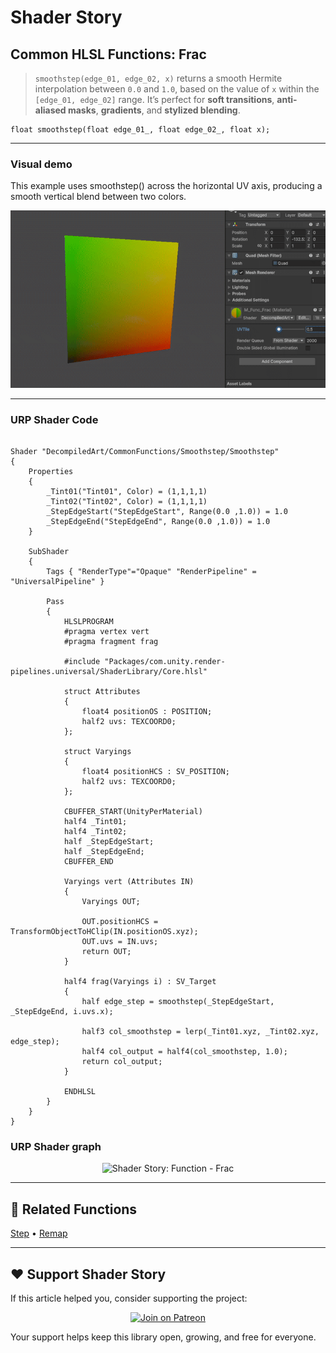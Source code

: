 # Shader Story

## Common HLSL Functions: Frac

> `smoothstep(edge_01, edge_02, x)` returns a smooth Hermite interpolation between `0.0` and `1.0`, based on the value of `x` within the `[edge_01, edge_02]` range. 
>  It’s perfect for **soft transitions**, **anti-aliased masks**, **gradients**, and **stylized blending**.

```hlsl
float smoothstep(float edge_01_, float edge_02_, float x);
```

---

### Visual demo 
This example uses smoothstep() across the horizontal UV axis, producing a smooth vertical blend between two colors.

<p align="center">
<img src="https://github.com/DeGGeD/ShaderStory/blob/main/Resources/Images/Chapters/CommonFunctions/Frac/DA_CommonFuncs_Frac_Demo_01.gif" alt="Shader Story: Function - Frac" title="Shader Story: Function - Frac">
</p>

---
### URP Shader Code

```hlsl

Shader "DecompiledArt/CommonFunctions/Smoothstep/Smoothstep"
{
    Properties
    {
        _Tint01("Tint01", Color) = (1,1,1,1)
        _Tint02("Tint02", Color) = (1,1,1,1)
        _StepEdgeStart("StepEdgeStart", Range(0.0 ,1.0)) = 1.0
        _StepEdgeEnd("StepEdgeEnd", Range(0.0 ,1.0)) = 1.0
    }

    SubShader
    {
        Tags { "RenderType"="Opaque" "RenderPipeline" = "UniversalPipeline" }

        Pass
        {
            HLSLPROGRAM
            #pragma vertex vert
            #pragma fragment frag

            #include "Packages/com.unity.render-pipelines.universal/ShaderLibrary/Core.hlsl"

            struct Attributes
            {
                float4 positionOS : POSITION;
                half2 uvs: TEXCOORD0;
            };

            struct Varyings
            {
                float4 positionHCS : SV_POSITION;
                half2 uvs: TEXCOORD0;
            };

            CBUFFER_START(UnityPerMaterial)
            half4 _Tint01;
            half4 _Tint02;
            half _StepEdgeStart;
            half _StepEdgeEnd;
            CBUFFER_END

            Varyings vert (Attributes IN)
            {
                Varyings OUT;

                OUT.positionHCS = TransformObjectToHClip(IN.positionOS.xyz);
                OUT.uvs = IN.uvs;
                return OUT;
            }

            half4 frag(Varyings i) : SV_Target
            {
                half edge_step = smoothstep(_StepEdgeStart, _StepEdgeEnd, i.uvs.x);

                half3 col_smoothstep = lerp(_Tint01.xyz, _Tint02.xyz, edge_step);
                half4 col_output = half4(col_smoothstep, 1.0);
                return col_output;
            }

            ENDHLSL
        }
    }
}
```

### URP Shader graph
<p align="center">
<img src="https://github.com/DeGGeD/ShaderStory/blob/main/Resources/Images/Chapters/CommonFunctions/Smoothstep/DA_CommonFuncs_Frac_Graph_01.png" alt="Shader Story: Function - Frac" title="Shader Story: Function - Frac">
</p>

---

## 🔗 Related Functions

[Step]([../Step.md](https://github.com/DeGGeD/ShaderStory/blob/main/Chapters/CommonFunctions/Step.md)) • [Remap](https://github.com/DeGGeD/ShaderStory/blob/main/Chapters/CommonFunctions/Remap.md)

---

## ❤️ Support Shader Story

If this article helped you, consider supporting the project:

<p align="center">
  <a href="https://www.patreon.com/decompiled_art" target="_blank">
    <img src="https://img.shields.io/badge/Join%20on%20Patreon-%20Exclusive%20Updates%20%26%20Community-orange?style=for-the-badge&logo=patreon" alt="Join on Patreon">
  </a>
</p>

Your support helps keep this library open, growing, and free for everyone.
